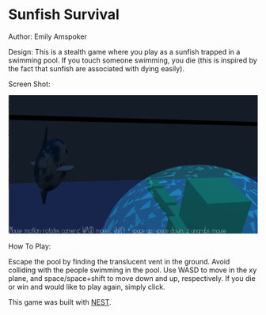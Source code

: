 # Sunfish Survival
Author: Emily Amspoker

Design: This is a stealth game where you play as a sunfish trapped in a swimming pool. If you touch someone swimming, you die (this is inspired by the fact that sunfish are associated with dying easily).

Screen Shot:

![Screen Shot](screenshot2.png)

How To Play:

Escape the pool by finding the translucent vent in the ground. Avoid colliding with the people swimming in the pool. Use WASD to move in the xy plane, and space/space+shift to move down and up, respectively. If you die or win and would like to play again, simply click.

This game was built with [NEST](NEST.md).
